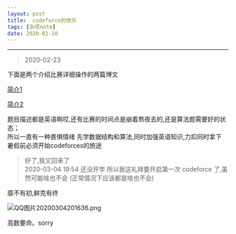 ```yaml
---
layout: post
title:  codeforce的快乐
tags: [杂项note]
date: 2020-02-10
---
```


<!-- date: 2020-02-08 23:16:11 -->

***

> 2020-02-23 

下面是两个介绍比赛详细操作的两篇博文 
 
[简介1](https://blog.csdn.net/qian2213762498/article/details/82318599)

[简介2](https://blog.csdn.net/weixin_43715214/article/details/89142596)

题目描述都是英语啊哎,还有比赛的时间点是崩着熬夜去的,还是算法题需要好的状态；  
所以一直有一种畏惧情绪  先学数据结构和算法,同时加强英语知识,力扣同时拿下  
暑假前必须开始codeforces的旅途

> 好了,我又回来了  
> 2020-03-04 19:54 还没开学 所以我这礼拜要开启第一次 codeforce 了,虽然可能啥也不会 (正常情况下应该都是啥也不会) 

靡不有初,鲜克有终 

![QQ图片20200304201636.png](https://raw.githubusercontent.com/fengwei2002/picture/master/image_for_blogQQ%E5%9B%BE%E7%89%8720200304201636.png)

高数要命。sorry


